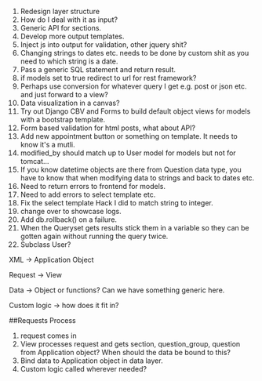 1. Redesign layer structure
2. How do I deal with it as input?
3. Generic API for sections.
4. Develop more output templates.
5. Inject js into output for validation, other jquery shit?
6. Changing strings to dates etc. needs to be done by custom shit as you need to which string is a date.
7. Pass a generic SQL statement and return result.
8. if models set to true redirect to url for rest framework?
9. Perhaps use conversion for whatever query I get e.g. post or json etc. and just forward to a view?
10. Data visualization in a canvas?
11. Try out Django CBV and Forms to build default object views for models with a bootstrap template. 
12. Form based validation for html posts, what about API?
13. Add new appointment button or something on template.  It needs to know it's a mutli.
14. modified_by should match up to User model for models but not for tomcat...
15. If you know datetime objects are there from Question data type, you have to know that when modifying data to strings and back to dates etc.
16. Need to return errors to frontend for models.
17. Need to add errors to select template etc.
18. Fix the select template Hack I did to match string to integer.
19. change over to showcase logs.
20. Add db.rollback() on a failure.
21. When the Queryset gets results stick them in a variable so they can be gotten again without running the query twice.
22. Subclass User?


XML -> Application Object

Request -> View

Data -> Object or functions?  Can we have something generic here.

Custom logic -> how does it fit in?

##Requests Process
1. request comes in
2. View processes request and gets section, question_group, question from Application object?  When should the data be bound to this?  
3. Bind data to Application object in data layer.
4. Custom logic called wherever needed?
